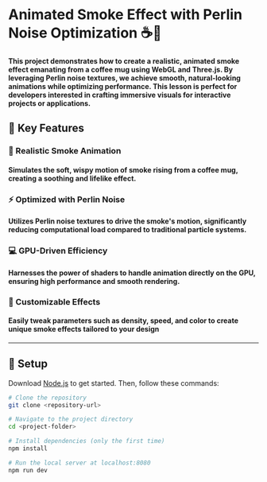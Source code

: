 # Animated Smoke Effect with Perlin Noise Optimization ☕💨

#### This project demonstrates how to create a realistic, animated smoke effect emanating from a coffee mug using WebGL and Three.js. By leveraging Perlin noise textures, we achieve smooth, natural-looking animations while optimizing performance. This lesson is perfect for developers interested in crafting immersive visuals for interactive projects or applications.

## 🌟 Key Features

### 🎥 Realistic Smoke Animation
#### Simulates the soft, wispy motion of smoke rising from a coffee mug, creating a soothing and lifelike effect.

### ⚡ Optimized with Perlin Noise
#### Utilizes Perlin noise textures to drive the smoke's motion, significantly reducing computational load compared to traditional particle systems.

### 💻 GPU-Driven Efficiency
#### Harnesses the power of shaders to handle animation directly on the GPU, ensuring high performance and smooth rendering.

### 🎨 Customizable Effects
#### Easily tweak parameters such as density, speed, and color to create unique smoke effects tailored to your design

---

## 🚀 Setup

Download [Node.js](https://nodejs.org/en/download/) to get started. Then, follow these commands:

```bash
# Clone the repository
git clone <repository-url>

# Navigate to the project directory
cd <project-folder>

# Install dependencies (only the first time)
npm install

# Run the local server at localhost:8080
npm run dev

